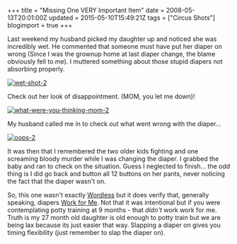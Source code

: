 +++
title = "Missing One VERY Important Item"
date = 2008-05-13T20:01:00Z
updated = 2015-05-10T15:49:21Z
tags = ["Circus Shots"]
blogimport = true 
+++

Last weekend my husband picked my daughter up and noticed she was incredibly wet.  He commented that someone must have put her diaper on wrong  (Since I was the grownup home at last diaper change, the blame obviously fell to me).  I muttered something about those stupid diapers not absorbing properly.  

[![wet-shot-2](https://latc.s3.amazonaws.com/wp-content/uploads/2008/05/wet-shot-2-225x300.jpg "wet-shot-2")](https://latc.s3.amazonaws.com/wp-content/uploads/2008/05/wet-shot-2.jpg)

Check out her look of disappointment. (MOM, you let me down)!

[![what-were-you-thinking-mom-2](https://latc.s3.amazonaws.com/wp-content/uploads/2008/05/what-were-you-thinking-mom-2-225x300.jpg "what-were-you-thinking-mom-2")](https://latc.s3.amazonaws.com/wp-content/uploads/2008/05/what-were-you-thinking-mom-2.jpg)

My husband called me in to check out what went wrong with the diaper...

[![oops-2](https://latc.s3.amazonaws.com/wp-content/uploads/2008/05/oops-2-200x300.jpg "oops-2")](https://latc.s3.amazonaws.com/wp-content/uploads/2008/05/oops-2.jpg)

It was then that I remembered the two older kids fighting and one screaming bloody murder while I was changing the diaper.  I grabbed the baby and ran to check on the situation.  Guess I neglected to finish... the odd thing is I did go back and button all 12 buttons on her pants, never noticing the fact that the diaper wasn't on.

So, this one wasn't exactly [Wordless](http://www.5minutesformom.com/) but it does verify that, generally speaking, diapers [Work for Me](http://rocksinmydryer.typepad.com/shannon/2008/05/works-for-me-we.html). Not that it was intentional but if you were contemplating potty training at 9 months - that _didn't_ work work for me.  Truth is my 27 month old daughter is old enough to potty train but we are being lax because its just easier that way.  Slapping a diaper on gives you timing flexibility (just remember to slap the diaper on).

  
